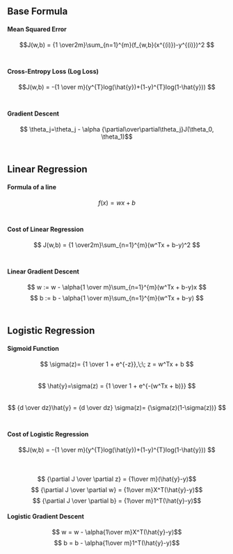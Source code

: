 ## Base Formula
#### Mean Squared Error

$$J(w,b) = {1 \over2m}\sum_{n=1}^{m}(f_{w,b}(x^{(i)})-y^{(i)})^2 $$
<br>
#### Cross-Entropy Loss (Log Loss)

$$J(w,b) = -{1 \over m}(y^{T}log(\hat{y})+(1-y)^{T}log(1-\hat{y})) $$
<br>
#### Gradient Descent

$$ \theta_j=\theta_j - \alpha {\partial\over\partial\theta_j}J(\theta_0, \theta_1)$$
<br>

## Linear Regression

#### Formula of a line
$$ f(x)=wx+b $$
<br>
#### Cost of Linear Regression
$$ J(w,b) = {1 \over2m}\sum_{n=1}^{m}(w^Tx + b-y)^2  $$
<br>
#### Linear Gradient Descent
$$ w := w - \alpha{1 \over m}\sum_{n=1}^{m}(w^Tx + b-y)x  $$
$$ b := b - \alpha{1 \over m}\sum_{n=1}^{m}(w^Tx + b-y) $$
<br>

## Logistic Regression
#### Sigmoid Function
$$ \sigma(z)= {1 \over 1 + e^{-z}},\;\; z = w^Tx + b $$
<br>
$$ \hat{y}=\sigma(z) = {1 \over 1 + e^{-(w^Tx + b)}} $$
<br>
$$ {d \over dz}\hat{y} = {d \over dz} \sigma(z)= {\sigma(z)(1-\sigma(z))} $$
<br>

#### Cost of Logistic Regression
$$J(w,b) = -{1 \over m}(y^{T}log(\hat{y})+(1-y)^{T}log(1-\hat{y})) $$
<br>
<br>
$$ {\partial J \over \partial z} = {1\over m}(\hat{y}-y)$$
$$ {\partial J \over \partial w} = {1\over m}X^T(\hat{y}-y)$$
$$ {\partial J \over \partial b} = {1\over m}1^T(\hat{y}-y)$$

#### Logistic Gradient Descent
$$ w = w - \alpha{1\over m}X^T(\hat{y}-y)$$
$$ b = b - \alpha{1\over m}1^T(\hat{y}-y)$$

<br>
<br>
<br>